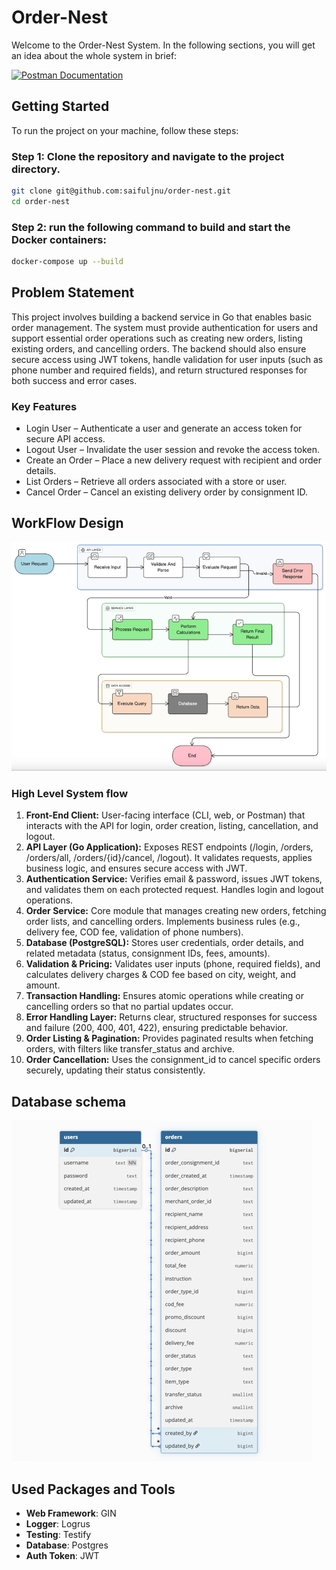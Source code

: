 # Order-Nest
Welcome to the Order-Nest System. In the following sections, you will get an idea about the whole system in brief:

[![Postman Documentation](https://img.shields.io/badge/Postman-Documentation-orange)](https://documenter.getpostman.com/view/29231217/2sB3QCRYoa)

## Getting Started

To run the project on your machine, follow these steps:

### Step 1: Clone the repository and navigate to the project directory.

```bash
git clone git@github.com:saifuljnu/order-nest.git
cd order-nest
```
### Step 2: run the following command to build and start the Docker containers:

```bash
docker-compose up --build   
```

## Problem Statement

This project involves building a backend service in Go that enables basic order management. The system must provide authentication for users and support essential order operations such as creating new orders, listing existing orders, and cancelling orders. The backend should also ensure secure access using JWT tokens, handle validation for user inputs (such as phone number and required fields), and return structured responses for both success and error cases.

### Key Features

* Login User – Authenticate a user and generate an access token for secure API access.
* Logout User – Invalidate the user session and revoke the access token.
* Create an Order – Place a new delivery request with recipient and order details.
* List Orders – Retrieve all orders associated with a store or user.
* Cancel Order – Cancel an existing delivery order by consignment ID.

## WorkFlow Design

![img.png](docs/img-system-flow.png)

### High Level System flow

1. **Front-End Client:** User-facing interface (CLI, web, or Postman) that interacts with the API for login, order creation, listing, cancellation, and logout.
2. **API Layer (Go Application):** Exposes REST endpoints (/login, /orders, /orders/all, /orders/{id}/cancel, /logout). It validates requests, applies business logic, and ensures secure access with JWT.
3. **Authentication Service:** Verifies email & password, issues JWT tokens, and validates them on each protected request. Handles login and logout operations.
4. **Order Service:** Core module that manages creating new orders, fetching order lists, and cancelling orders. Implements business rules (e.g., delivery fee, COD fee, validation of phone numbers).
5. **Database (PostgreSQL):** Stores user credentials, order details, and related metadata (status, consignment IDs, fees, amounts).
6. **Validation & Pricing:** Validates user inputs (phone, required fields), and calculates delivery charges & COD fee based on city, weight, and amount.
7. **Transaction Handling:** Ensures atomic operations while creating or cancelling orders so that no partial updates occur.
8. **Error Handling Layer:** Returns clear, structured responses for success and failure (200, 400, 401, 422), ensuring predictable behavior.
9. **Order Listing & Pagination:** Provides paginated results when fetching orders, with filters like transfer_status and archive.
10. **Order Cancellation:** Uses the consignment_id to cancel specific orders securely, updating their status consistently.

## Database schema

![img.png](docs/img-schema-design.png)

## Used Packages and Tools

- **Web Framework**: GIN
- **Logger**: Logrus
- **Testing**: Testify
- **Database**: Postgres
- **Auth Token**: JWT
